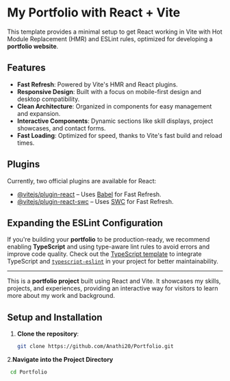 # My Portfolio with React + Vite

This template provides a minimal setup to get React working in Vite with Hot Module Replacement (HMR) and ESLint rules, optimized for developing a **portfolio website**.

## Features

- **Fast Refresh**: Powered by Vite's HMR and React plugins.
- **Responsive Design**: Built with a focus on mobile-first design and desktop compatibility.
- **Clean Architecture**: Organized in components for easy management and expansion.
- **Interactive Components**: Dynamic sections like skill displays, project showcases, and contact forms.
- **Fast Loading**: Optimized for speed, thanks to Vite's fast build and reload times.

## Plugins

Currently, two official plugins are available for React:

- [@vitejs/plugin-react](https://github.com/vitejs/vite-plugin-react/blob/main/packages/plugin-react/README.md) – Uses [Babel](https://babeljs.io/) for Fast Refresh.
- [@vitejs/plugin-react-swc](https://github.com/vitejs/vite-plugin-react-swc) – Uses [SWC](https://swc.rs/) for Fast Refresh.

## Expanding the ESLint Configuration

If you're building your **portfolio** to be production-ready, we recommend enabling **TypeScript** and using type-aware lint rules to avoid errors and improve code quality. Check out the [TypeScript template](https://github.com/vitejs/vite/tree/main/packages/create-vite/template-react-ts) to integrate TypeScript and [`typescript-eslint`](https://typescript-eslint.io) in your project for better maintainability.

---

This is a **portfolio project** built using React and Vite. It showcases my skills, projects, and experiences, providing an interactive way for visitors to learn more about my work and background.

## Setup and Installation

1. **Clone the repository**:
   ```bash
   git clone https://github.com/Anathi20/Portfolio.git

2.**Navigate into the Project Directory**   
  ```bash
   cd Portfolio




